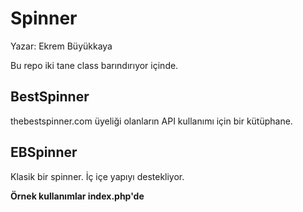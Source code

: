 Spinner
===
Yazar: Ekrem Büyükkaya

Bu repo iki tane class barındırıyor içinde.

BestSpinner
---
thebestspinner.com üyeliği olanların API kullanımı için bir kütüphane. 

EBSpinner
---
Klasik bir spinner. İç içe yapıyı destekliyor.

**Örnek kullanımlar index.php'de**